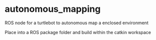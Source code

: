 # autonomous_mapping
ROS node for a turtlebot to autonomous map a enclosed environment

Place into a ROS package folder and build within the catkin workspace
